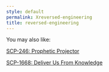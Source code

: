 ```yaml
---
style: default
permalink: Xreversed-engineering
title: reversed-engineering
---
```

You may also like:

[SCP-246: Prophetic Projector](http://scp-wiki.net/scp-246)

[SCP-1668: Deliver Us From Knowledge](http://scp-wiki.net/scp-1668)
